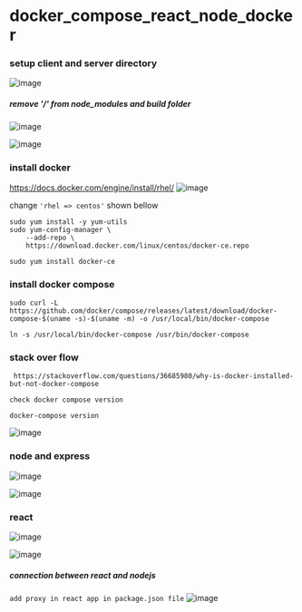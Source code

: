 # docker_compose_react_node_docker

### setup client and server directory 
![image](https://user-images.githubusercontent.com/40553867/209130593-b0a991ee-13d7-4541-b672-8d79f43bccc4.png)
##### remove '/' from node_modules and build folder
![image](https://user-images.githubusercontent.com/40553867/209130692-c46e3902-d650-46f2-ae0b-a87f43697ae7.png)

![image](https://user-images.githubusercontent.com/40553867/209364658-25ae5dbf-2e52-4aed-b131-f51af99a4167.png)

### install docker 
 https://docs.docker.com/engine/install/rhel/ 
 ![image](https://user-images.githubusercontent.com/40553867/209365667-cbe23059-06c8-4c0c-840f-db32eb7e708b.png)
 
 change ` 'rhel => centos' `  shown bellow

```
sudo yum install -y yum-utils
sudo yum-config-manager \
    --add-repo \
    https://download.docker.com/linux/centos/docker-ce.repo
```
```sudo yum install docker-ce```
### install docker compose
`sudo curl -L https://github.com/docker/compose/releases/latest/download/docker-compose-$(uname -s)-$(uname -m) -o /usr/local/bin/docker-compose`

```ln -s /usr/local/bin/docker-compose /usr/bin/docker-compose```
### stack over flow
``` https://stackoverflow.com/questions/36685980/why-is-docker-installed-but-not-docker-compose```

`check docker compose version`
```
docker-compose version
```
![image](https://user-images.githubusercontent.com/40553867/210098857-95ee61b9-3a45-462d-b909-30f0519ce54b.png)


### node and express
![image](https://user-images.githubusercontent.com/40553867/210096826-6f025fa3-97b8-4174-b7ef-8540d8244f45.png)

![image](https://user-images.githubusercontent.com/40553867/210096859-b1b3831d-cc92-423f-aaf6-1977764c4022.png)

### react 
![image](https://user-images.githubusercontent.com/40553867/210097016-41cf46e2-de60-44ad-a60e-b4bd76b2d4a9.png)

![image](https://user-images.githubusercontent.com/40553867/210097042-1a709c66-b787-4a24-ad39-54c22b347e28.png)

##### connection between react and nodejs
`add proxy in react app in package.json file`
![image](https://user-images.githubusercontent.com/40553867/210099041-b1a4dbba-a914-4109-8da3-5dae8b52816d.png)



